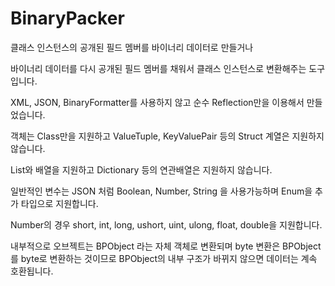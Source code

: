 # BinaryPacker

클래스 인스턴스의 공개된 필드 멤버를 바이너리 데이터로 만들거나

바이너리 데이터를 다시 공개된 필드 멤버를 채워서 클래스 인스턴스로 변환해주는 도구입니다.


XML, JSON, BinaryFormatter를 사용하지 않고 순수 Reflection만을 이용해서 만들었습니다.


객체는 Class만을 지원하고 ValueTuple, KeyValuePair 등의 Struct 계열은 지원하지 않습니다.

List와 배열을 지원하고 Dictionary 등의 연관배열은 지원하지 않습니다.

일반적인 변수는 JSON 처럼 Boolean, Number, String 을 사용가능하며 Enum을 추가 타입으로 지원합니다.

Number의 경우 short, int, long, ushort, uint, ulong, float, double을 지원합니다.


내부적으로 오브젝트는 BPObject 라는 자체 객체로 변환되며 byte 변환은 BPObject를 byte로 변환하는 것이므로 BPObject의 내부 구조가 바뀌지 않으면 데이터는 계속 호환됩니다.
